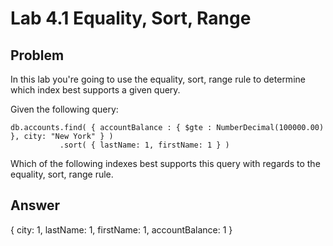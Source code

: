 # Lab 4.1 Equality, Sort, Range

## Problem

In this lab you're going to use the equality, sort, range rule to determine which index best supports a given query.

Given the following query:

```
db.accounts.find( { accountBalance : { $gte : NumberDecimal(100000.00) }, city: "New York" } )
           .sort( { lastName: 1, firstName: 1 } )
```

Which of the following indexes best supports this query with regards to the equality, sort, range rule.

## Answer
{ city: 1, lastName: 1, firstName: 1, accountBalance: 1 }